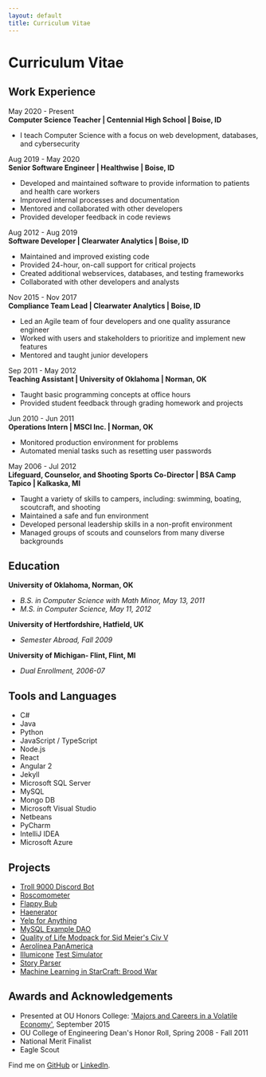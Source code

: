 ```yaml
---
layout: default
title: Curriculum Vitae
---
```


# Curriculum Vitae  

Work Experience
----
May 2020 - Present  
**Computer Science Teacher | Centennial High School | Boise, ID**  
* I teach Computer Science with a focus on web development, databases, and cybersecurity

Aug 2019 - May 2020  
**Senior Software Engineer | Healthwise | Boise, ID**  
* Developed and maintained software to provide information to patients and health care workers
* Improved internal processes and documentation
* Mentored and collaborated with other developers
* Provided developer feedback in code reviews

Aug 2012 - Aug 2019  
**Software Developer | Clearwater Analytics | Boise, ID**  
* Maintained and improved existing code  
* Provided 24-hour, on-call support for critical projects
* Created additional webservices, databases, and testing frameworks  
* Collaborated with other developers and analysts

Nov 2015 - Nov 2017  
**Compliance Team Lead | Clearwater Analytics | Boise, ID**  
* Led an Agile team of four developers and one quality assurance engineer  
* Worked with users and stakeholders to prioritize and implement new features  
* Mentored and taught junior developers

Sep 2011 - May 2012  
**Teaching Assistant | University of Oklahoma | Norman, OK**  
* Taught basic programming concepts at office hours
* Provided student feedback through grading homework and projects

Jun 2010 - Jun 2011  
**Operations Intern | MSCI Inc. | Norman, OK**  
* Monitored production environment for problems
* Automated menial tasks such as resetting user passwords

May 2006 - Jul 2012  
**Lifeguard, Counselor, and Shooting Sports Co-Director | BSA Camp Tapico | Kalkaska, MI**  
* Taught a variety of skills to campers, including: swimming, boating, scoutcraft, and shooting
* Maintained a safe and fun environment
* Developed personal leadership skills in a non-profit environment
* Managed groups of scouts and counselors from many diverse backgrounds


Education
----
**University of Oklahoma, Norman, OK**  
* *B.S. in Computer Science with Math Minor, May 13, 2011*  
* *M.S. in Computer Science, May 11, 2012*  

**University of Hertfordshire, Hatfield, UK**  
* *Semester Abroad, Fall 2009*  

**University of Michigan- Flint, Flint, MI**  
* *Dual Enrollment, 2006-07*  


Tools and Languages
----
* C#  
* Java  
* Python  
* JavaScript / TypeScript  
* Node.js
* React  
* Angular 2  
* Jekyll  
* Microsoft SQL Server  
* MySQL
* Mongo DB  
* Microsoft Visual Studio  
* Netbeans  
* PyCharm  
* IntelliJ IDEA  
* Microsoft Azure  


Projects
----
* [Troll 9000 Discord Bot](https://github.com/timburr1/troll9000)  
* [Roscomometer](/2021/03/01/roscomometer.html)  
* [Flappy Bub](/2020/12/12/flappy-bub.html)  
* [Haenerator](/2020/12/08/haenerator.html)  
* [Yelp for Anything](https://github.com/timburr1/yelpForAnything)  
* [MySQL Example DAO](https://github.com/timburr1/MySqlTest)  
* [Quality of Life Modpack for Sid Meier's Civ V](/2020/08/01/civ-v-modpack.html)  
* [Aerolínea PanAmerica](/2020/01/10/panam-notes.html)  
* [Illumicone](https://illumicone.com/) [Test Simulator](https://github.com/skipzone/Illumicone/tree/master/simulator)  
* [Story Parser](/StoryParser.html)  
* [Machine Learning in StarCraft: Brood War](/papers/burr2011.pdf)  


Awards and Acknowledgements
----
* Presented at OU Honors College: ['Majors and Careers in a Volatile Economy'](/2017/02/04/ou-talk.html), September 2015  
* OU College of Engineering Dean's Honor Roll, Spring 2008 - Fall 2011  
* National Merit Finalist  
* Eagle Scout  

Find me on [GitHub](https://github.com/timburr1) or [LinkedIn](http://www.linkedin.com/pub/timothy-burr/66/a88/a39).
